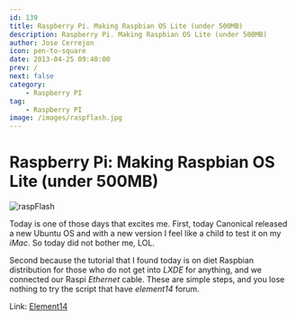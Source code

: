 ```yaml
---
id: 139
title: Raspberry Pi. Making Raspbian OS Lite (under 500MB)
description: Raspberry Pi. Making Raspbian OS Lite (under 500MB)
author: Jose Cerrejon
icon: pen-to-square
date: 2013-04-25 09:40:00
prev: /
next: false
category:
    - Raspberry PI
tag:
    - Raspberry PI
image: /images/raspflash.jpg
---
```


# Raspberry Pi: Making Raspbian OS Lite (under 500MB)

![raspFlash](/images/raspflash.jpg)

Today is one of those days that excites me. First, today Canonical released a new Ubuntu OS and with a new version I feel like a child to test it on my _iMac_. So today did not bother me, LOL.

Second because the tutorial that I found today is on diet Raspbian distribution for those who do not get into _LXDE_ for anything, and we connected our Raspi _Ethernet_ cable. These are simple steps, and you lose nothing to try the script that have _element14_ forum.

Link: [Element14](https://www.element14.com/community/blogs/mirandasoft/2013/04/20/raspberry-pi-making-raspbian-os-lite-under-500mb)
